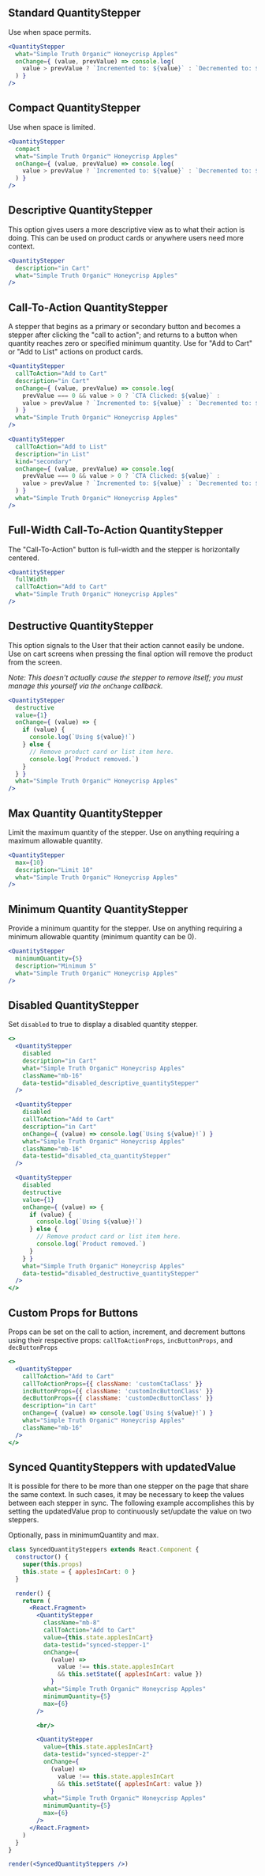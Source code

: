 ## Standard QuantityStepper

Use when space permits.

```jsx { "props": { "data-testid": "standard_quantityStepper" } }
<QuantityStepper
  what="Simple Truth Organic™ Honeycrisp Apples"
  onChange={ (value, prevValue) => console.log(
    value > prevValue ? `Incremented to: ${value}` : `Decremented to: ${value}`
  ) }
/>
```

## Compact QuantityStepper

Use when space is limited.

```jsx { "props": { "data-testid": "compact_quantityStepper" } }
<QuantityStepper
  compact
  what="Simple Truth Organic™ Honeycrisp Apples"
  onChange={ (value, prevValue) => console.log(
    value > prevValue ? `Incremented to: ${value}` : `Decremented to: ${value}`
  ) }
/>
```

## Descriptive QuantityStepper

This option gives users a more descriptive view as to what their action is doing. This can be used on product cards or anywhere users need more context.

```jsx { "props": { "data-testid": "descriptive_quantityStepper" } }
<QuantityStepper
  description="in Cart"
  what="Simple Truth Organic™ Honeycrisp Apples"
/>
```

## Call-To-Action QuantityStepper

A stepper that begins as a primary or secondary button and becomes a stepper after clicking the "call to action"; and returns to a button when quantity reaches zero or specified minimum quantity. Use for "Add to Cart" or "Add to List" actions on product cards.

```jsx { "props": { "data-testid": "cta_quantityStepper" } }
<QuantityStepper
  callToAction="Add to Cart"
  description="in Cart"
  onChange={ (value, prevValue) => console.log(
    prevValue === 0 && value > 0 ? `CTA Clicked: ${value}` :
    value > prevValue ? `Incremented to: ${value}` : `Decremented to: ${value}`
  ) }
  what="Simple Truth Organic™ Honeycrisp Apples"
/>
```
```jsx { "props": { "data-testid": "cta_quantityStepper" } }
<QuantityStepper
  callToAction="Add to List"
  description="in List"
  kind="secondary"
  onChange={ (value, prevValue) => console.log(
    prevValue === 0 && value > 0 ? `CTA Clicked: ${value}` :
    value > prevValue ? `Incremented to: ${value}` : `Decremented to: ${value}`
  ) }
  what="Simple Truth Organic™ Honeycrisp Apples"
/>
```

## Full-Width Call-To-Action QuantityStepper

The "Call-To-Action" button is full-width and the stepper is horizontally centered.

```jsx
<QuantityStepper
  fullWidth
  callToAction="Add to Cart"
  what="Simple Truth Organic™ Honeycrisp Apples"
/>
```

## Destructive QuantityStepper

This option signals to the User that their action cannot easily be undone. Use on cart screens when pressing the final option will remove the product from the screen.

*Note: This doesn't actually cause the stepper to remove itself; you must manage this yourself via the `onChange` callback.*

```jsx { "props": { "data-testid": "destructive_quantityStepper" } }
<QuantityStepper
  destructive
  value={1}
  onChange={ (value) => {
    if (value) {
      console.log(`Using ${value}!`)
    } else {
      // Remove product card or list item here.
      console.log(`Product removed.`)
    }
  } }
  what="Simple Truth Organic™ Honeycrisp Apples"
/>
```

## Max Quantity QuantityStepper

Limit the maximum quantity of the stepper. Use on anything requiring a maximum allowable quantity.

```jsx { "props": { "data-testid": "maxQuantity_quantityStepper" } }
<QuantityStepper
  max={10}
  description="Limit 10"
  what="Simple Truth Organic™ Honeycrisp Apples"
/>
```

## Minimum Quantity QuantityStepper

Provide a minimum quantity for the stepper. Use on anything requiring a minimum allowable quantity (minimum quantity can be 0).

```jsx { "props": { "data-testid": "minQuantity_quantityStepper" } }
<QuantityStepper
  minimumQuantity={5}
  description="Minimum 5"
  what="Simple Truth Organic™ Honeycrisp Apples"
/>
```

## Disabled QuantityStepper

Set `disabled` to true to display a disabled quantity stepper.

```jsx
<>
  <QuantityStepper
    disabled
    description="in Cart"
    what="Simple Truth Organic™ Honeycrisp Apples"
    className="mb-16"
    data-testid="disabled_descriptive_quantityStepper"
  />

  <QuantityStepper
    disabled
    callToAction="Add to Cart"
    description="in Cart"
    onChange={ (value) => console.log(`Using ${value}!`) }
    what="Simple Truth Organic™ Honeycrisp Apples"
    className="mb-16"
    data-testid="disabled_cta_quantityStepper"
  />

  <QuantityStepper
    disabled
    destructive
    value={1}
    onChange={ (value) => {
      if (value) {
        console.log(`Using ${value}!`)
      } else {
        // Remove product card or list item here.
        console.log(`Product removed.`)
      }
    } }
    what="Simple Truth Organic™ Honeycrisp Apples"
    data-testid="disabled_destructive_quantityStepper"
  />
</>
```

## Custom Props for Buttons

Props can be set on the call to action, increment, and decrement buttons using their respective props: `callToActionProps`, `incButtonProps`, and `decButtonProps`

```jsx
<>
  <QuantityStepper
    callToAction="Add to Cart"
    callToActionProps={{ className: 'customCtaClass' }}
    incButtonProps={{ className: 'customIncButtonClass' }}
    decButtonProps={{ className: 'customDecButtonClass' }}
    description="in Cart"
    onChange={ (value) => console.log(`Using ${value}!`) }
    what="Simple Truth Organic™ Honeycrisp Apples"
    className="mb-16"
  />
</>
```

## Synced QuantitySteppers with updatedValue

It is possible for there to be more than one stepper on the page that share the same context. In such cases, it may be necessary to keep the values between each stepper in sync. The following example accomplishes this by setting the updatedValue prop to continuously set/update the value on two steppers.

Optionally, pass in minimumQuantity and max.

```jsx
class SyncedQuantitySteppers extends React.Component {
  constructor() {
    super(this.props)
    this.state = { applesInCart: 0 }
  }

  render() {
    return (
      <React.Fragment>
        <QuantityStepper
          className="mb-8"
          callToAction="Add to Cart"
          value={this.state.applesInCart}
          data-testid="synced-stepper-1"
          onChange={
            (value) =>
              value !== this.state.applesInCart
              && this.setState({ applesInCart: value })
            }
          what="Simple Truth Organic™ Honeycrisp Apples"
          minimumQuantity={5}
          max={6}
        />

        <br/>

        <QuantityStepper
          value={this.state.applesInCart}
          data-testid="synced-stepper-2"
          onChange={
            (value) =>
              value !== this.state.applesInCart
              && this.setState({ applesInCart: value })
            }
          what="Simple Truth Organic™ Honeycrisp Apples"
          minimumQuantity={5}
          max={6}
        />
      </React.Fragment>
    )
  }
}

render(<SyncedQuantitySteppers />)
```

